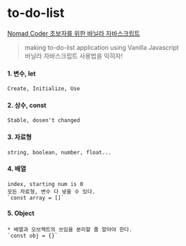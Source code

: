 # to-do-list

[Nomad Coder 초보자를 위한 바닐라 자바스크립트](https://youtu.be/wUHncG3VwPw)

> making to-do-list application using Vanilla Javascript <br> 바닐라 자바스크립트 사용법을 익히자!

#### 1. 변수, let

    Create, Initialize, Use

#### 2. 상수, const

    Stable, dosen't changed

#### 3. 자료형

    string, boolean, number, float...

#### 4. 배열

    index, starting num is 0
    모든 자료형, 변수 다 넣을 수 있다.
    `const array = []`

#### 5. Object

    * 배열과 오브젝트의 쓰임을 분리할 줄 알아야 한다.
    `const obj = {}`
